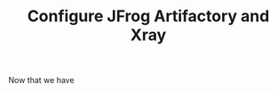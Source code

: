 ﻿---
title: "Configure JFrog Artifactory and Xray"
chapter: false
weight: 324
pre: "<b>3.2.4 </b>"
---

Now that we have
